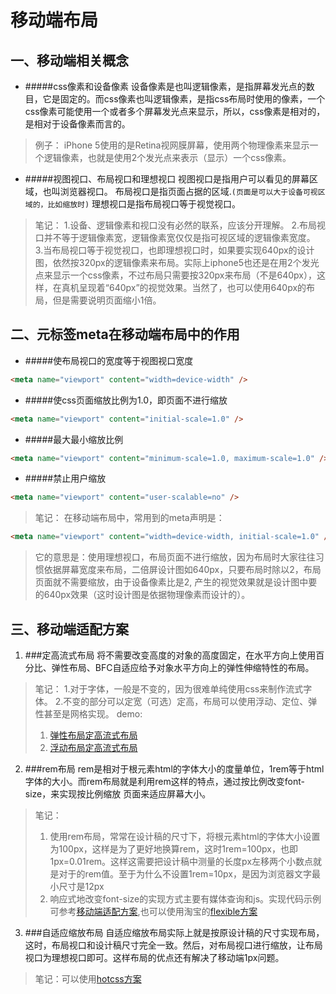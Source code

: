 # 移动端布局

## 一、移动端相关概念
* #####css像素和设备像素
设备像素是也叫逻辑像素，是指屏幕发光点的数目，它是固定的。而css像素也叫逻辑像素，是指css布局时使用的像素，一个css像素可能使用一个或者多个屏幕发光点来显示，所以，css像素是相对的，是相对于设备像素而言的。
> 例子：
> iPhone 5使用的是Retina视网膜屏幕，使用两个物理像素来显示一个逻辑像素，也就是使用2个发光点来表示（显示）一个css像素。

* #####视图视口、布局视口和理想视口
视图视口是指用户可以看见的屏幕区域，也叫浏览器视口。
布局视口是指页面占据的区域.`(页面是可以大于设备可视区域的，比如缩放时)`
理想视口是指布局视口等于视觉视口。
> 笔记：
> 1.设备、逻辑像素和视口没有必然的联系，应该分开理解。
> 2.布局视口并不等于逻辑像素宽，逻辑像素宽仅仅是指可视区域的逻辑像素宽度。
> 3.当布局视口等于视觉视口，也即理想视口时，如果要实现640px的设计图，依然按320px的逻辑像素来布局。实际上iphone5也还是在用2个发光点来显示一个css像素，不过布局只需要按320px来布局（不是640px），这样，在真机呈现着“640px”的视觉效果。当然了，也可以使用640px的布局，但是需要说明页面缩小1倍。

## 二、元标签meta在移动端布局中的作用
* #####使布局视口的宽度等于视图视口宽度
```html
<meta name="viewport" content="width=device-width" />
```
* #####使css页面缩放比例为1.0，即页面不进行缩放
```html
<meta name="viewport" content="initial-scale=1.0" />
```
* #####最大最小缩放比例
```html
<meta name="viewport" content="minimum-scale=1.0, maximum-scale=1.0" />
```
* #####禁止用户缩放
```html
<meta name="viewport" content="user-scalable=no" />
```
> 笔记：
> 在移动端布局中，常用到的meta声明是：
```html
<meta name="viewport" content="width=device-width, initial-scale=1.0" />
```
> 它的意思是：使用理想视口，布局页面不进行缩放，因为布局时大家往往习惯依据屏幕宽度来布局，二倍屏设计图如640px，只要布局时除以2，布局页面就不需要缩放，由于设备像素比是2, 产生的视觉效果就是设计图中要的640px效果（这时设计图是依据物理像素而设计的）。

## 三、移动端适配方案
1. ###定高流式布局
将不需要改变高度的对象的高度固定，在水平方向上使用百分比、弹性布局、BFC自适应给予对象水平方向上的弹性伸缩特性的布局。
> 笔记：
> 1.对于字体，一般是不变的，因为很难单纯使用css来制作流式字体。
> 2.不变的部分可以定宽（可选）定高，布局可以使用浮动、定位、弹性甚至是网格实现。
> demo: 
> 1. [弹性布局定高流式布局](https://codepen.io/maoyonglong/pen/WYdPap?editors=0010)
> 2. [浮动布局定高流式布局](https://codepen.io/maoyonglong/pen/LXeMLj?editors=1000)
2. ###rem布局
rem是相对于根元素html的字体大小的度量单位，1rem等于html字体的大小。而rem布局就是利用rem这样的特点，通过按比例改变font-size，来实现按比例缩放
页面来适应屏幕大小。
> 笔记：
> 1. 使用rem布局，常常在设计稿的尺寸下，将根元素html的字体大小设置为100px，这样是为了更好地换算rem，这时1rem=100px，也即1px=0.01rem。这样这需要把设计稿中测量的长度px左移两个小数点就是对于的rem值。至于为什么不设置1rem=10px，是因为浏览器文字最小尺寸是12px
> 2. 响应式地改变font-size的实现方式主要有媒体查询和js。实现代码示例可参考[移动端适配方案](https://www.jianshu.com/p/ceb95e0135c1),也可以使用淘宝的[flexible方案](https://github.com/amfe/lib-flexible)
3. ###自适应缩放布局
自适应缩放布局实际上就是按原设计稿的尺寸实现布局，这时，布局视口和设计稿尺寸完全一致。然后，对布局视口进行缩放，让布局视口为理想视口即可。这样布局的优点还有解决了移动端1px问题。
> 笔记：可以使用[hotcss方案](https://github.com/imochen/hotcss)

  